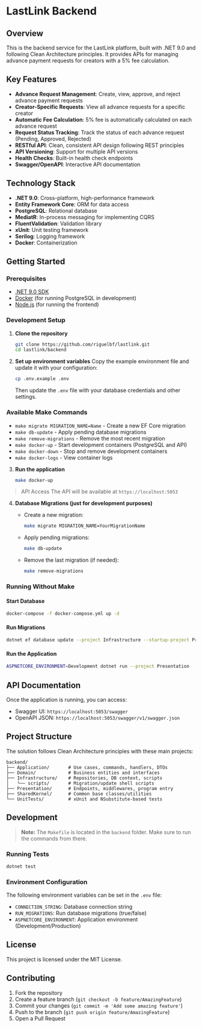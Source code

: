 # LastLink Backend

## Overview

This is the backend service for the LastLink platform, built with .NET 9.0 and following Clean Architecture principles. It provides APIs for managing advance payment requests for creators with a 5% fee calculation.

## Key Features

- **Advance Request Management**: Create, view, approve, and reject advance payment requests
- **Creator-Specific Requests**: View all advance requests for a specific creator
- **Automatic Fee Calculation**: 5% fee is automatically calculated on each advance request
- **Request Status Tracking**: Track the status of each advance request (Pending, Approved, Rejected)
- **RESTful API**: Clean, consistent API design following REST principles
- **API Versioning**: Support for multiple API versions
- **Health Checks**: Built-in health check endpoints
- **Swagger/OpenAPI**: Interactive API documentation

## Technology Stack

- **.NET 9.0**: Cross-platform, high-performance framework
- **Entity Framework Core**: ORM for data access
- **PostgreSQL**: Relational database
- **MediatR**: In-process messaging for implementing CQRS
- **FluentValidation**: Validation library
- **xUnit**: Unit testing framework
- **Serilog**: Logging framework
- **Docker**: Containerization

## Getting Started

### Prerequisites

- [.NET 9.0 SDK](https://dotnet.microsoft.com/download/dotnet/9.0)
- [Docker](https://www.docker.com/products/docker-desktop) (for running PostgreSQL in development)
- [Node.js](https://nodejs.org/) (for running the frontend)

### Development Setup

1. **Clone the repository**

   ```bash
   git clone https://github.com/riguelbf/lastlink.git
   cd lastlink/backend
   ```

2. **Set up environment variables**
   Copy the example environment file and update it with your configuration:

   ```bash
   cp .env.example .env
   ```

   Then update the `.env` file with your database credentials and other settings.

### Available Make Commands

- `make migrate MIGRATION_NAME=Name` - Create a new EF Core migration
- `make db-update` - Apply pending database migrations
- `make remove-migrations` - Remove the most recent migration
- `make docker-up` - Start development containers (PostgreSQL and API)
- `make docker-down` - Stop and remove development containers
- `make docker-logs` - View container logs

3. **Run the application**

   ```bash
   make docker-up
   ```

> API Access The API will be available at `https://localhost:5053`

4. **Database Migrations (just for development purposes)**

   - Create a new migration:

     ```bash
     make migrate MIGRATION_NAME=YourMigrationName
     ```

   - Apply pending migrations:

     ```bash
     make db-update
     ```

   - Remove the last migration (if needed):

     ```bash
     make remove-migrations
     ```

### Running Without Make

#### Start Database

```bash
docker-compose -f docker-compose.yml up -d
```

#### Run Migrations

```bash
dotnet ef database update --project Infrastructure --startup-project Presentation
```

#### Run the Application

```bash
ASPNETCORE_ENVIRONMENT=Development dotnet run --project Presentation
```

## API Documentation

Once the application is running, you can access:

- Swagger UI: `https://localhost:5053/swagger`
- OpenAPI JSON: `https://localhost:5053/swagger/v1/swagger.json`

## Project Structure

The solution follows Clean Architecture principles with these main projects:

```
backend/
├── Application/       # Use cases, commands, handlers, DTOs
├── Domain/            # Business entities and interfaces
├── Infrastructure/    # Repositories, DB context, scripts
│   └── scripts/       # Migration/update shell scripts
├── Presentation/      # Endpoints, middlewares, program entry
├── SharedKernel/      # Common base classes/utilities
└── UnitTests/         # xUnit and NSubstitute-based tests
```

## Development

> **Note:** The `Makefile` is located in the `backend` folder. Make sure to run the commands from there.

### Running Tests

```bash
dotnet test
```

### Environment Configuration

The following environment variables can be set in the `.env` file:

- `CONNECTION_STRING`: Database connection string
- `RUN_MIGRATIONS`: Run database migrations (true/false)
- `ASPNETCORE_ENVIRONMENT`: Application environment (Development/Production)

## License

This project is licensed under the MIT License.

## Contributing

1. Fork the repository
2. Create a feature branch (`git checkout -b feature/AmazingFeature`)
3. Commit your changes (`git commit -m 'Add some amazing feature'`)
4. Push to the branch (`git push origin feature/AmazingFeature`)
5. Open a Pull Request

